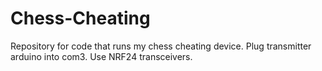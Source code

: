 # Chess-Cheating
Repository for code that runs my chess cheating device. Plug transmitter arduino into com3. Use NRF24 transceivers.
